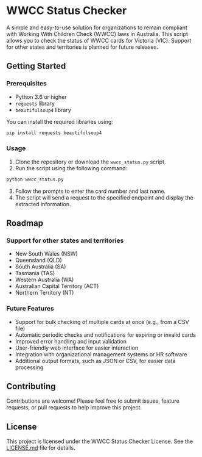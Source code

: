 # WWCC Status Checker

A simple and easy-to-use solution for organizations to remain compliant with Working With Children Check (WWCC) laws in Australia. This script allows you to check the status of WWCC cards for Victoria (VIC). Support for other states and territories is planned for future releases.

## Getting Started

### Prerequisites

- Python 3.6 or higher
- `requests` library
- `beautifulsoup4` library

You can install the required libraries using:

```bash
pip install requests beautifulsoup4
```
### Usage

1. Clone the repository or download the `wwcc_status.py` script.
2. Run the script using the following command:

```bash
python wwcc_status.py
```

3. Follow the prompts to enter the card number and last name.
4. The script will send a request to the specified endpoint and display the extracted information.

## Roadmap

### Support for other states and territories
- New South Wales (NSW)
- Queensland (QLD)
- South Australia (SA)
- Tasmania (TAS)
- Western Australia (WA)
- Australian Capital Territory (ACT)
- Northern Territory (NT)

### Future Features
- Support for bulk checking of multiple cards at once (e.g., from a CSV file)
- Automatic periodic checks and notifications for expiring or invalid cards
- Improved error handling and input validation
- User-friendly web interface for easier interaction
- Integration with organizational management systems or HR software
- Additional output formats, such as JSON or CSV, for easier data processing

## Contributing

Contributions are welcome! Please feel free to submit issues, feature requests, or pull requests to help improve this project.

## License

This project is licensed under the WWCC Status Checker License. See the [LICENSE.md](LICENSE.md) file for details.
